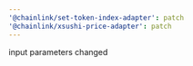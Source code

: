 ```yaml
---
'@chainlink/set-token-index-adapter': patch
'@chainlink/xsushi-price-adapter': patch
---
```


input parameters changed
